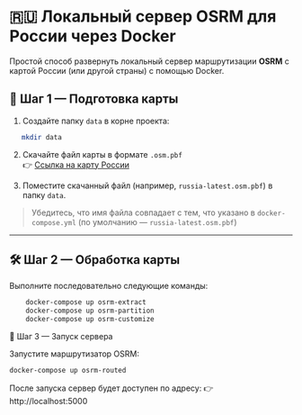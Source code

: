 # 🇷🇺 Локальный сервер OSRM для России через Docker

Простой способ развернуть локальный сервер маршрутизации **OSRM** с картой России (или другой страны) с помощью Docker.

## 📁 Шаг 1 — Подготовка карты

1. Создайте папку `data` в корне проекта:
```bash
   mkdir data
```

2. Скачайте файл карты в формате `.osm.pbf`  
   👉 [Ссылка на карту России](https://download.geofabrik.de/russia.html)

3. Поместите скачанный файл (например, `russia-latest.osm.pbf`) в папку `data`.

> Убедитесь, что имя файла совпадает с тем, что указано в `docker-compose.yml` (по умолчанию — `russia-latest.osm.pbf`)

---

## 🛠️ Шаг 2 — Обработка карты

Выполните последовательно следующие команды:

```bash
    docker-compose up osrm-extract
    docker-compose up osrm-partition
    docker-compose up osrm-customize
```

🚀 Шаг 3 — Запуск сервера

Запустите маршрутизатор OSRM:
```bash
docker-compose up osrm-routed
```
После запуска сервер будет доступен по адресу:
👉 http://localhost:5000